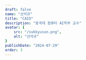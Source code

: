 ```yaml
---
draft: false
name: "선석규"
title: "CAIO"
description: "동국대 컴퓨터 AI학부 교수"
avatar: {
    src: "/sukkyusun.png",
    alt: "선석규"
}
publishDate: "2024-07-29"
order: 3
---
```

